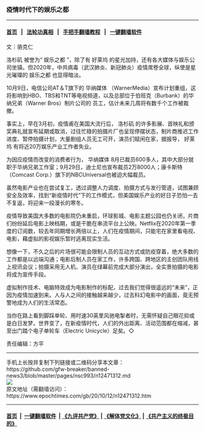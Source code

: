 ### 疫情时代下的娱乐之都
------------------------

#### [首页](https://github.com/gfw-breaker/banned-news3/blob/master/README.md) &nbsp;&nbsp;|&nbsp;&nbsp; [法轮功真相](https://github.com/begood0513/basic/blob/master/README.md)  &nbsp;&nbsp;|&nbsp;&nbsp; [手把手翻墙教程](https://github.com/gfw-breaker/guides/wiki)  &nbsp;&nbsp;|&nbsp;&nbsp; [一键翻墙软件](https://github.com/gfw-breaker/nogfw/blob/master/README.md)  



<div><p>
 文｜骆克仁
</p>
<p>
 <ok href="https://www.epochtimes.com/gb/tag/%E6%B4%9B%E6%9D%89%E7%9F%B6.html">
  洛杉矶
 </ok>
 被誉为“
 <ok href="https://www.epochtimes.com/gb/tag/%E5%A8%B1%E4%B9%90%E4%B9%8B%E9%83%BD.html">
  娱乐之都
 </ok>
 ”，除了有
 <ok href="https://www.epochtimes.com/gb/tag/%E5%A5%BD%E8%8E%B1%E5%9D%9E.html">
  好莱坞
 </ok>
 的星光加持，还有各大媒体与娱乐公司坐镇。但2020年，中共病毒（武汉肺炎、新冠肺炎）疫情席卷全球，纵使是星光璀璨的
 <ok href="https://www.epochtimes.com/gb/tag/%E5%A8%B1%E4%B9%90%E4%B9%8B%E9%83%BD.html">
  娱乐之都
 </ok>
 也显得暗淡。
</p>
<p>
 10月9日，电信公司AT＆T旗下的
 <ok href="https://www.epochtimes.com/gb/tag/%E5%8D%8E%E7%BA%B3%E5%AA%92%E4%BD%93.html">
  华纳媒体
 </ok>
 （WarnerMedia）宣布计划重组，这将影响到HBO、TBS和TNT等电视频道，以及总部位于伯班克（Burbank）的华纳兄弟（Warner Bros）制片公司的 员工，估计未来几周将有数千个工作被裁撤。
</p>
<p>
 事实上，早在3月初，疫情甫在美国大流行后，
 <ok href="https://www.epochtimes.com/gb/tag/%E6%B4%9B%E6%9D%89%E7%9F%B6.html">
  洛杉矶
 </ok>
 的许多影展、首映礼和颁奖典礼就宣布延期或取消，过往忙碌的拍摄片厂也呈现停摆状态，制片商推迟工作进度、暂停拍摄计划，大量剧组人员无工可开，演员们赋闲在家，据报导，
 <ok href="https://www.epochtimes.com/gb/tag/%E5%A5%BD%E8%8E%B1%E5%9D%9E.html">
  好莱坞
 </ok>
 有将近20万娱乐产业工作者失业。
</p>
<p>
 为因应疫情而改变的消费者行为，
 <ok href="https://www.epochtimes.com/gb/tag/%E5%8D%8E%E7%BA%B3%E5%AA%92%E4%BD%93.html">
  华纳媒体
 </ok>
 8月已裁员600多人，其中大部分就职于华纳兄弟工作室；9月29日，迪士尼也宣布裁员2万8000人；康卡斯特（Comcast Corp.）旗下的NBCUniversal也被迫大幅裁员。
</p>
<p>
 虽然电影产业也在尝试复工，透过调整人力调度、拍摄方式与发行管道，试图兼顾安全及效率，找到“新疫情时代”下的工作模式，但美国娱乐产业的好日子恐怕一去不复返，将迎来一段漫长的寒冬。
</p>
<p>
 疫情导致美国大多数的电影院仍未重启，环球影城、电影主题公园也仍关闭，片商们纷纷延后电影上映档期，或是干脆在串流平台上公映。Netflix在2020年第一季度的订阅数，较去年同期增长两倍以上，人们在疫情期间，只能宅在家里看电视、电影，藉虚拟的影视娱乐暂时逃离现实生活。
</p>
<p>
 想像一下，不久之后的片场很可能会限制人员的互动方式或防疫穿着，绝大多数的工作都是以远端沟通；电影后制人员在家工作，许多跨国、跨地区的主创团队用线上视讯会议；拍摄采用无人机、演员在绿幕前完成大部分演出，全实景拍摄的电影将成为宣传手段。
</p>
<p>
 虚拟制作技术、电脑特效成为电影制作的标配，过去我们觉得很遥远的“未来”，正因为疫情加速到来。人与人之间的接触越来越少，过去科幻电影中的画面，竟无预警地成为人们的生活常态。
</p>
<p>
 当你在路上看到脚踩单轮、用时速30英里风驰电掣者时，无需怀疑自己眼花抑或是白日发梦。世界变了，在新疫情时代，人们的外出距离、活动范围都在缩减，甚至出门踏个电子单轮车（Electric Unicycle）足矣。◇
</p>
<p>
 责任编辑：方平
</p>
</div>
<hr/>
手机上长按并复制下列链接或二维码分享本文章：<br/>
https://github.com/gfw-breaker/banned-news3/blob/master/pages/nsc993/n12471312.md <br/>
<a href='https://github.com/gfw-breaker/banned-news3/blob/master/pages/nsc993/n12471312.md'><img src='https://github.com/gfw-breaker/banned-news3/blob/master/pages/nsc993/n12471312.md.png'/></a> <br/>
原文地址（需翻墙访问）：https://www.epochtimes.com/gb/20/10/12/n12471312.htm


------------------------
#### [首页](https://github.com/gfw-breaker/banned-news3/blob/master/README.md) &nbsp;|&nbsp; [一键翻墙软件](https://github.com/gfw-breaker/nogfw/blob/master/README.md) &nbsp;| [《九评共产党》](https://github.com/gfw-breaker/9ping.md/blob/master/README.md#九评之一评共产党是什么) | [《解体党文化》](https://github.com/gfw-breaker/jtdwh.md/blob/master/README.md) | [《共产主义的终极目的》](https://github.com/gfw-breaker/gczydzjmd.md/blob/master/README.md)


<img src='http://gfw-breaker.win/banned-news3/pages/nsc993/n12471312.md' width='0px' height='0px'/>